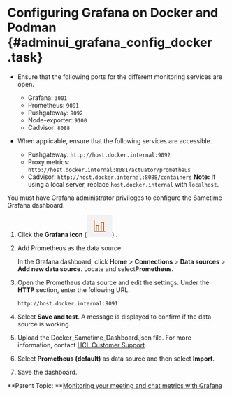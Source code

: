 # Configuring Grafana on Docker and Podman {#adminui_grafana_config_docker .task}

-   Ensure that the following ports for the different monitoring services are open.
    -   Grafana: `3001`
    -   Prometheus: `9091`
    -   Pushgateway: `9092`
    -   Node-exporter: `9100`
    -   Cadvisor: `8088`
-   When applicable, ensure that the following services are accessible.

    -   Pushgateway: `http://host.docker.internal:9092`
    -   Proxy metrics: `http://host.docker.internal:8081/actuator/prometheus`
    -   Cadvisor: `http://host.docker.internal:8088/containers`
    **Note:** If using a local server, replace `host.docker.internal` with `localhost`.


You must have Grafana administrator privileges to configure the Sametime Grafana dashboard.

1.  Click the **Grafana icon** \(![](Images/adminui_icon_grafana.png)\) .

2.  Add Prometheus as the data source.

    In the Grafana dashboard, click **Home** \> **Connections** \> **Data sources** \> **Add new data source**. Locate and select**Prometheus**.

3.  Open the Prometheus data source and edit the settings. Under the **HTTP** section, enter the following URL.

    ``` {#codeblock_sjt_gy1_mvb}
    http://host.docker.internal:9091
    ```

4.  Select **Save and test**. A message is displayed to confirm if the data source is working.

5.  Upload the Docker\_Sametime\_Dashboard.json file. For more information, contact [HCL Customer Support](https://hclpnpsupport.hcltech.com/csm).

6.  Select **Prometheus \(default\)** as data source and then select **Import**.

7.  Save the dashboard.


**Parent Topic: **[Monitoring your meeting and chat metrics with Grafana](adminui_grafana_overview.md)

